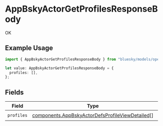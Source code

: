# AppBskyActorGetProfilesResponseBody

OK

## Example Usage

```typescript
import { AppBskyActorGetProfilesResponseBody } from "bluesky/models/operations";

let value: AppBskyActorGetProfilesResponseBody = {
  profiles: [],
};
```

## Fields

| Field                                                                                                              | Type                                                                                                               | Required                                                                                                           | Description                                                                                                        |
| ------------------------------------------------------------------------------------------------------------------ | ------------------------------------------------------------------------------------------------------------------ | ------------------------------------------------------------------------------------------------------------------ | ------------------------------------------------------------------------------------------------------------------ |
| `profiles`                                                                                                         | [components.AppBskyActorDefsProfileViewDetailed](../../models/components/appbskyactordefsprofileviewdetailed.md)[] | :heavy_check_mark:                                                                                                 | N/A                                                                                                                |